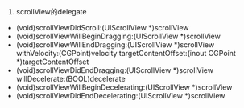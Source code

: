 1. scrollView的delegate
  - \(void\)scrollViewDidScroll:\(UIScrollView \*\)scrollView
  - \(void\)scrollViewWillBeginDragging:\(UIScrollView \*\)scrollView
  - \(void\)scrollViewWillEndDragging:\(UIScrollView \*\)scrollView withVelocity:\(CGPoint\)velocity targetContentOffset:\(inout CGPoint \*\)targetContentOffset
  - \(void\)scrollViewDidEndDragging:\(UIScrollView \*\)scrollView willDecelerate:\(BOOL\)decelerate
  - \(void\)scrollViewWillBeginDecelerating:\(UIScrollView \*\)scrollView
  - \(void\)scrollViewDidEndDecelerating:\(UIScrollView \*\)scrollView

